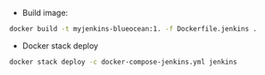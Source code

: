- Build image:
```sh
docker build -t myjenkins-blueocean:1. -f Dockerfile.jenkins .
```
- Docker stack deploy
```sh
docker stack deploy -c docker-compose-jenkins.yml jenkins
```